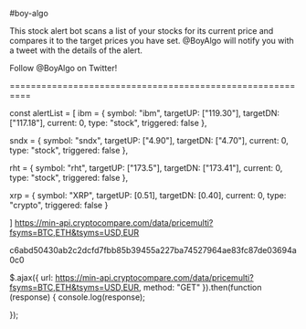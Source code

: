#boy-algo

This stock alert bot scans a list of your stocks for its current price and compares it to the target prices you have set. 
@BoyAlgo will notify you with a tweet with the details of the alert.


Follow @BoyAlgo on Twitter!

==========================================================

const alertList = [
  ibm = {
    symbol: "ibm",
    targetUP: ["119.30"],
    targetDN: ["117.18"],
    current: 0,
    type: "stock",
    triggered: false
    },

  sndx = {
    symbol: "sndx",
    targetUP: ["4.90"],
    targetDN: ["4.70"],
    current: 0,
    type: "stock",
    triggered: false
  },

  rht = {
    symbol: "rht",
    targetUP: ["173.5"],
    targetDN: ["173.41"],
    current: 0,
    type: "stock",
    triggered: false
  },

  xrp = {
    symbol: "XRP",
    targetUP: [0.51],
    targetDN: [0.40],
    current: 0,
    type: "crypto",
    triggered: false
  }

]
https://min-api.cryptocompare.com/data/pricemulti?fsyms=BTC,ETH&tsyms=USD,EUR


c6abd50430ab2c2dcfd7fbb85b39455a227ba74527964ae83fc87de03694a0c0


$.ajax({
  url: https://min-api.cryptocompare.com/data/pricemulti?fsyms=BTC,ETH&tsyms=USD,EUR,
  method: "GET"
}).then(function (response) {
  console.log(response);

});
